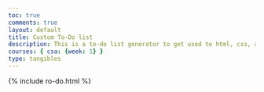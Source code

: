 ```yaml
---
toc: true
comments: true
layout: default
title: Custom To-Do list
description: This is a to-do list generator to get used to html, css, and js
courses: { csa: {week: 1} }
type: tangibles
---
```


{% include ro-do.html %}